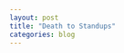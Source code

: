 ```yaml
---
layout: post
title: "Death to Standups"
categories: blog
---
```


<!--

* What are standups?
* Why might you not want to stand up?
* Chat
* Synopses
* What else can we do?

-->

<!--more-->
